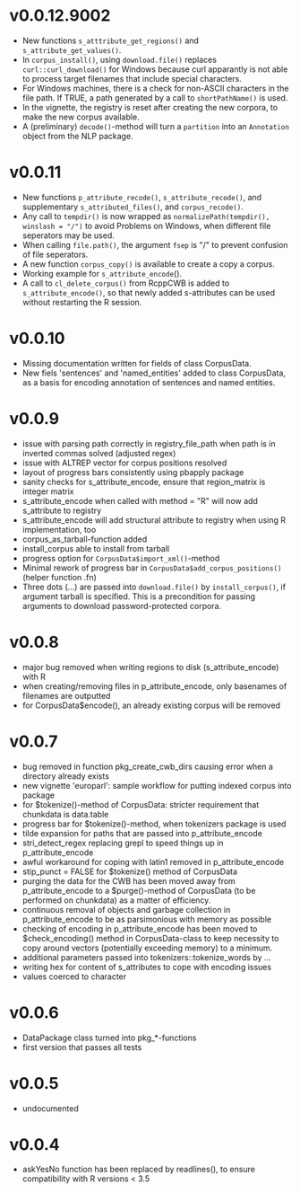 # v0.0.12.9002
  * New functions `s_atttribute_get_regions()` and `s_attribute_get_values()`.
  * In `corpus_install()`, using `download.file()` replaces `curl::curl_download()` for Windows because curl apparantly is not able to process target filenames that include special characters.
  * For Windows machines, there is a check for non-ASCII characters in the file path. If TRUE, a path generated by a call to `shortPathName()` is used.
  * In the vignette, the registry is reset after creating the new corpora, to make the new corpus available.
  * A (preliminary) `decode()`-method will turn a `partition` into an `Annotation` object from the NLP package.

# v0.0.11
  * New functions `p_attribute_recode()`, `s_attribute_recode()`, and supplementary `s_attributed_files()`, and `corpus_recode()`.
  * Any call to `tempdir()` is now wrapped as `normalizePath(tempdir(), winslash = "/")` to avoid Problems on Windows, when different file seperators may be used.
  * When calling `file.path()`, the argument `fsep` is "/" to prevent confusion of file seperators.
  * A new function `corpus_copy()` is available to create a copy a corpus.
  * Working example for `s_attribute_encode`().
  * A call to `cl_delete_corpus()` from RcppCWB is added to `s_attribute_encode()`, so that newly added s-attributes can be used without restarting the R session.


# v0.0.10
  * Missing documentation written for fields of class CorpusData.
  * New fiels 'sentences' and 'named_entities' added to class CorpusData, as a basis
  for encoding annotation of sentences and named entities.

# v0.0.9
  * issue with parsing path correctly in registry_file_path when path is in inverted commas solved (adjusted regex)
  * issue with ALTREP vector for corpus positions resolved
  * layout of progress bars consistently using pbapply package
  * sanity checks for s_attribute_encode, ensure that region_matrix is integer matrix
  * s_attribute_encode when called with method = "R" will now add s_attribute to registry
  * s_attribute_encode will add structural attribute to registry when using R implementation, too
  * corpus_as_tarball-function added
  * install_corpus able to install from tarball
  * progress option for `CorpusData$import_xml()`-method
  * Minimal rework of progress bar in `CorpusData$add_corpus_positions()` (helper function .fn)
  * Three dots (...) are passed into `download.file()` by `install_corpus()`, if argument tarball is specified. This is a precondition for passing arguments to download password-protected corpora.

# v0.0.8
  * major bug removed when writing regions to disk (s_attribute_encode) with R
  * when creating/removing files in p_attribute_encode, only basenames of filenames are outputted
  * for CorpusData$encode(), an already existing corpus will be removed

# v0.0.7
  * bug removed in function pkg_create_cwb_dirs causing error when a directory already exists
  * new vignette 'europarl': sample workflow for putting indexed corpus into package
  * for $tokenize()-method of CorpusData: stricter requirement that chunkdata is data.table
  * progress bar for $tokenize()-method, when tokenizers package is used
  * tilde expansion for paths that are passed into p_attribute_encode
  * stri_detect_regex replacing grepl to speed things up in p_attribute_encode
  * awful workaround for coping with latin1 removed in p_attribute_encode
  * stip_punct = FALSE for $tokenize() method of CorpusData
  * purging the data for the CWB has been moved away from p_attribute_encode to a $purge()-method
    of CorpusData (to be performed on chunkdata) as a matter of efficiency.
  * continuous removal of objects and garbage collection in p_attribute_encode to be
    as parsimonious with memory as possible
  * checking of encoding in p_attribute_encode has been moved to $check_encoding() method in 
    CorpusData-class to keep necessity to copy around vectors (potentially exceeding memory)
    to a minimum.
  * additional parameters passed into tokenizers::tokenize_words by ...
  * writing hex for content of s_attributes to cope with encoding issues
  * values coerced to character

# v0.0.6
  * DataPackage class turned into pkg_*-functions
  * first version that passes all tests

# v0.0.5
  * undocumented

# v0.0.4
  * askYesNo function has been replaced by readlines(), to ensure compatibility with R versions < 3.5